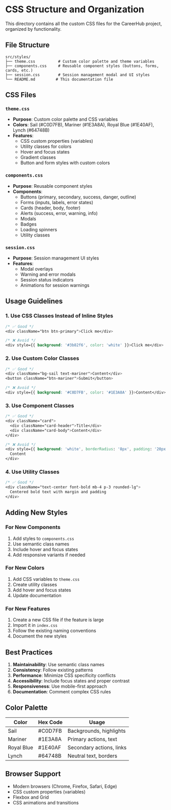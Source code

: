 # CSS Structure and Organization

This directory contains all the custom CSS files for the CareerHub project, organized by functionality.

## File Structure

```
src/styles/
├── theme.css          # Custom color palette and theme variables
├── components.css     # Reusable component styles (buttons, forms, cards, etc.)
├── session.css        # Session management modal and UI styles
└── README.md         # This documentation file
```

## CSS Files

### `theme.css`

- **Purpose**: Custom color palette and CSS variables
- **Colors**: Sail (#C0D7FB), Mariner (#1E3A8A), Royal Blue (#1E40AF), Lynch (#64748B)
- **Features**:
  - CSS custom properties (variables)
  - Utility classes for colors
  - Hover and focus states
  - Gradient classes
  - Button and form styles with custom colors

### `components.css`

- **Purpose**: Reusable component styles
- **Components**:
  - Buttons (primary, secondary, success, danger, outline)
  - Forms (inputs, labels, error states)
  - Cards (header, body, footer)
  - Alerts (success, error, warning, info)
  - Modals
  - Badges
  - Loading spinners
  - Utility classes

### `session.css`

- **Purpose**: Session management UI styles
- **Features**:
  - Modal overlays
  - Warning and error modals
  - Session status indicators
  - Animations for session warnings

## Usage Guidelines

### 1. Use CSS Classes Instead of Inline Styles

```css
/* ✅ Good */
<div className="btn btn-primary">Click me</div>

/* ❌ Avoid */
<div style={{ background: '#3b82f6', color: 'white' }}>Click me</div>
```

### 2. Use Custom Color Classes

```css
/* ✅ Good */
<div className="bg-sail text-mariner">Content</div>
<button className="btn-mariner">Submit</button>

/* ❌ Avoid */
<div style={{ background: '#C0D7FB', color: '#1E3A8A' }}>Content</div>
```

### 3. Use Component Classes

```css
/* ✅ Good */
<div className="card">
  <div className="card-header">Title</div>
  <div className="card-body">Content</div>
</div>

/* ❌ Avoid */
<div style={{ background: 'white', borderRadius: '8px', padding: '20px' }}>
  Content
</div>
```

### 4. Use Utility Classes

```css
/* ✅ Good */
<div className="text-center font-bold mb-4 p-3 rounded-lg">
  Centered bold text with margin and padding
</div>
```

## Adding New Styles

### For New Components

1. Add styles to `components.css`
2. Use semantic class names
3. Include hover and focus states
4. Add responsive variants if needed

### For New Colors

1. Add CSS variables to `theme.css`
2. Create utility classes
3. Add hover and focus states
4. Update documentation

### For New Features

1. Create a new CSS file if the feature is large
2. Import it in `index.css`
3. Follow the existing naming conventions
4. Document the new styles

## Best Practices

1. **Maintainability**: Use semantic class names
2. **Consistency**: Follow existing patterns
3. **Performance**: Minimize CSS specificity conflicts
4. **Accessibility**: Include focus states and proper contrast
5. **Responsiveness**: Use mobile-first approach
6. **Documentation**: Comment complex CSS rules

## Color Palette

| Color      | Hex Code | Usage                    |
| ---------- | -------- | ------------------------ |
| Sail       | #C0D7FB  | Backgrounds, highlights  |
| Mariner    | #1E3A8A  | Primary actions, text    |
| Royal Blue | #1E40AF  | Secondary actions, links |
| Lynch      | #64748B  | Neutral text, borders    |

## Browser Support

- Modern browsers (Chrome, Firefox, Safari, Edge)
- CSS custom properties (variables)
- Flexbox and Grid
- CSS animations and transitions
